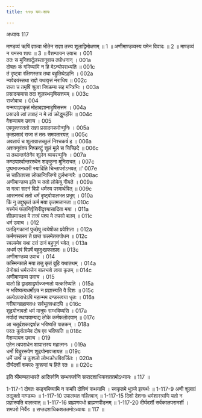 ```yaml
---
title: ११७ यम-शापः

---
```



अध्यायः 117

माण्डव्यं ऋषिं ज्ञात्वा भीतेन राज्ञा तस्य शूलाद्विमोक्षणम् ॥ 1 ॥ अणीमाण्डव्यस्य यमेन विवादः ॥ 2 ॥ माण्डव्यं न यमस्य शापः ॥ 3 ॥
वैशम्पायन उवाच ।	001  
ततः स मुनिशार्दूलस्तानुवाच तपोधनान् ।	001a  
दोषतः कं गमिष्यामि न हि मेऽन्योपराध्यति ॥	001c  
तं दृष्ट्वा रक्षिणस्तत्र तथा बहुतिथेऽहनि ।	002a  
न्यवेदयंस्तथा राज्ञे यथावृत्तं नराधिप ॥	002c  
राजा च तमृषिं श्रुत्वा निष्क्रम्य सह मन्त्रिभिः ।	003a  
प्रसादयामास तदा शूलस्थमृषिसत्तमम् ॥	003c  
राजोवाच ।	004  
यन्मयाऽपकृतं मोहादज्ञानादृषिसत्तम ।	004a  
प्रसादये त्वां तत्राहं न मे त्वं क्रोद्धुमर्हसि ॥	004c  
वैशम्पायन उवाच ।	005  
एवमुक्तस्ततो राज्ञा प्रसादमकरोन्मुनिः ।	005a  
कृतप्रसादं राजा तं ततः समवतारयत् ॥	005c  
अवतार्य च शूलाग्रात्तच्छूलं निश्चकर्ष ह ।	006a  
अशक्नुवंश्च निष्क्रष्टुं शूलं मूले स चिच्छिदे ॥	006c  
स तथान्तर्गतेनैव शूलेन व्यचरन्मुनिः ।	007a  
कण्ठपार्श्वान्तरस्थेन शङ्कुना मुनिराचत् ।	007c  
पुष्पभाजनधारी स्यादिति चिन्तापरोऽभवत् ॥\'	007e  
स चातितपसा लोकान्विजिग्ये दुर्लभान्परैः ॥	008ac  
अणीमाण्डव्य इति च ततो लोकेषु गीयते ।	009a  
स गत्वा सदनं विप्रो धर्मस्य परमार्थवित् ॥	009c  
आसनस्थं ततो धर्मं दृष्ट्वोपालभत प्रभुम् ।	010a  
किं नु तद्दुष्कृतं कर्म मया कृतमजानता ॥	010c  
यस्येयं फलनिर्वृत्तिरीदृश्यासादिता मया ।	011a  
शीघ्रमाचक्ष्व मे तत्त्वं पश्य मे तपसो बलम् ॥	011c  
धर्म उवाच ।	012  
पतङ्गिकानां पुच्छेषु त्वयेषीका प्रवेशिता ।	012a  
कर्मणस्तस्य ते प्राप्तं फलमेतत्तपोधन ॥	012c  
स्वल्पमेव यथा दत्तं दानं बहुगुणं भवेत् ।	013a  
अधर्म एवं विप्रर्षे बहुदुःखफलप्रदः ॥	013c  
अणीमाण्डव्य उवाच ।	014  
कस्मिन्काले मया तत्तु कृतं ब्रूहि यथातथम् ।	014a  
तेनोक्तं धर्मराजेन बालभावे त्वया कृतम् ॥	014c  
अणीमाण्डव्य उवाच ।	015  
बालो हि द्वादशाद्वर्षाज्जन्मतो यत्करिष्यति ।	015a  
न भविष्यत्यधर्मोऽत्र न प्रज्ञास्यति वै दिशः ॥	015c  
अल्पेऽपराधेऽपि महान्मम दण्डस्त्वया धृतः ।	016a  
गरीयान्ब्राह्मणवधः सर्वभूतवधादपि ॥	016c  
शूद्रयोनावतो धर्म मानुषः सम्भविष्यसि ।	017a  
मर्यादां स्थापयाम्यद्य लोके कर्मफलोदयाम् ॥	017c  
आ चतुर्दशकाद्वर्षान्न भविष्यति पातकम् ।	018a  
परतः कुर्वतामेव दोष एव भविष्यति ॥	018c  
वैशम्पायन उवाच ।	019  
एतेन त्वपराधेन शापात्तस्य महात्मनः ।	019a  
धर्मो विदुररूपेण शूद्रयोनावजायत ॥	019c  
धर्मे चार्थे च कुशलो लोभक्रोधविवर्जितः ।	020a  
दीर्घदर्शी शमपरः कुरूणां च हिते रतः ॥ ॥	020c  

इति श्रीमन्महाभारते आदिपर्वणि सम्भवपर्वणि सप्तदशाधिकशततमोऽध्यायः ॥ 117 ॥

1-117-1 दोषतः कङ्गमिष्यामि न कमपि दोषिणं कथयामि । स्वकृतमे भुञ्जे इत्यर्थः ॥ 1-117-9 अणी शूलाग्रं तद्युक्तो माण्डव्यः ॥ 1-117-10 उपालभत गर्हितवान् ॥ 1-117-15 दिशो देशनाः धर्मशास्त्राणि यतो न प्रज्ञास्यति बालत्वात् ॥ 1-117-16 ब्राह्मणवधो ब्राह्मणपीडनम् ॥ 1-117-20 दीर्घदर्शी सर्वकालपरामर्शी । शमपरो निर्वैरः ॥ सप्तदशाधिकशततमोऽध्यायः ॥ 117 ॥